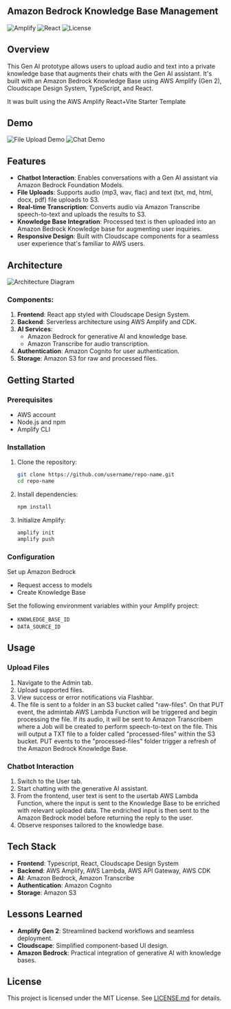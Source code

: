 ## Amazon Bedrock Knowledge Base Management

![Amplify](https://img.shields.io/badge/AWS-Amplify-orange?style=flat-square) ![React](https://img.shields.io/badge/React-v17-blue?style=flat-square) ![License](https://img.shields.io/github/license/RoyCodes/bedrock-kb-prototype?style=flat-square)

## Overview

This Gen AI prototype allows users to upload audio and text into a private knowledge base that augments their chats with the Gen AI assistant. It's built with an Amazon Bedrock Knowledge Base using AWS Amplify (Gen 2), Cloudscape Design System, TypeScript, and React. 

It was built using the AWS Amplify React+Vite Starter Template

## Demo

![File Upload Demo](assets/file-upload-demo.gif)
![Chat Demo](assets/chat-demo.gif)

## Features

- **Chatbot Interaction**: Enables conversations with a Gen AI assistant via Amazon Bedrock Foundation Models.
- **File Uploads**: Supports audio (mp3, wav, flac) and text (txt, md, html, docx, pdf) file uploads to S3.
- **Real-time Transcription**: Converts audio via Amazon Transcribe speech-to-text and uploads the results to S3.
- **Knowledge Base Integration**: Processed text is then uploaded into an Amazon Bedrock Knowledge base for augmenting user inquiries. 
- **Responsive Design**: Built with Cloudscape components for a seamless user experience that's familiar to AWS users.

## Architecture

![Architecture Diagram](assets/reference-architecture.png)

### Components:

1. **Frontend**: React app styled with Cloudscape Design System.
2. **Backend**: Serverless architecture using AWS Amplify and CDK.
3. **AI Services**:
   - Amazon Bedrock for generative AI and knowledge base.
   - Amazon Transcribe for audio transcription.
4. **Authentication**: Amazon Cognito for user authentication.
5. **Storage**: Amazon S3 for raw and processed files.

## Getting Started

### Prerequisites

- AWS account
- Node.js and npm
- Amplify CLI

### Installation

1. Clone the repository:
   ```bash
   git clone https://github.com/username/repo-name.git
   cd repo-name
   ```
2. Install dependencies:
   ```bash
   npm install
   ```
3. Initialize Amplify:
   ```bash
   amplify init
   amplify push
   ```

### Configuration

Set up Amazon Bedrock
- Request access to models
- Create Knowledge Base

Set the following environment variables within your Amplify project:
- `KNOWLEDGE_BASE_ID`
- `DATA_SOURCE_ID`

## Usage

### Upload Files

1. Navigate to the Admin tab.
2. Upload supported files.
3. View success or error notifications via Flashbar.
4. The file is sent to a folder in an S3 bucket called "raw-files". On that PUT event, the admintab AWS Lambda Function will be triggered and begin processing the file. If its audio, it will be sent to Amazon Transcribem where a Job will be created to perform speech-to-text on the file. This will output a TXT file to a folder called "processed-files" within the S3 bucket. PUT events to the "processed-files" folder trigger a refresh of the Amazon Bedrock Knowledge Base.

### Chatbot Interaction

1. Switch to the User tab.
2. Start chatting with the generative AI assistant.
3. From the frontend, user text is sent to the usertab AWS Lambda Function, where the input is sent to the Knowledge Base to be enriched with relevant uploaded data. The endriched input is then sent to the Amazon Bedrock model before returning the reply to the user.
3. Observe responses tailored to the knowledge base.

## Tech Stack

- **Frontend**: Typescript, React, Cloudscape Design System
- **Backend**: AWS Amplify, AWS Lambda, AWS API Gateway, AWS CDK
- **AI**: Amazon Bedrock, Amazon Transcribe
- **Authentication**: Amazon Cognito
- **Storage**: Amazon S3

## Lessons Learned

- **Amplify Gen 2**: Streamlined backend workflows and seamless deployment.
- **Cloudscape**: Simplified component-based UI design.
- **Amazon Bedrock**: Practical integration of generative AI with knowledge bases.

## License
This project is licensed under the MIT License. See [LICENSE.md](LICENSE.md) for details.